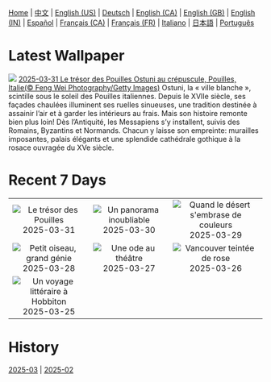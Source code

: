 [Home](../README.md) | [中文](zh-CN.md) | [English (US)](en-US.md) | [Deutsch](de-DE.md) | [English (CA)](en-CA.md) | [English (GB)](en-GB.md) | [English (IN)](en-IN.md) | [Español](es-ES.md) | [Français (CA)](fr-CA.md) | [Français (FR)](fr-FR.md) | [Italiano](it-IT.md) | [日本語](ja-JP.md) | [Português](pt-BR.md)

# Latest Wallpaper
![](https://www.bing.com/th?id=OHR.ItalyOstuni_FR-CA1443154374_UHD.jpg)
[2025-03-31 Le trésor des Pouilles Ostuni au crépuscule, Pouilles, Italie(© Feng Wei Photography/Getty Images)](https://www.bing.com/th?id=OHR.ItalyOstuni_FR-CA1443154374_UHD.jpg)
Ostuni, la « ville blanche », scintille sous le soleil des Pouilles italiennes. Depuis le XVIIe siècle, ses façades chaulées illuminent ses ruelles sinueuses, une tradition destinée à assainir l’air et à garder les intérieurs au frais. Mais son histoire remonte bien plus loin! Dès l’Antiquité, les Messapiens s’y installent, suivis des Romains, Byzantins et Normands. Chacun y laisse son empreinte: murailles imposantes, palais élégants et une splendide cathédrale gothique à la rosace ouvragée du XVe siècle.

# Recent 7 Days
|  |  |  |
|:---:|:---:|:---:|
| ![](https://www.bing.com/th?id=OHR.ItalyOstuni_FR-CA1443154374_400x240.jpg "Le trésor des Pouilles") 2025-03-31 | ![](https://www.bing.com/th?id=OHR.SydneyHarbour_FR-CA1242326658_400x240.jpg "Un panorama inoubliable") 2025-03-30 | ![](https://www.bing.com/th?id=OHR.CarrizoBloom_FR-CA9432246059_400x240.jpg "Quand le désert s'embrase de couleurs") 2025-03-29 |
| ![](https://www.bing.com/th?id=OHR.NestingMonarch_FR-CA7537769339_400x240.jpg "Petit oiseau, grand génie") 2025-03-28 | ![](https://www.bing.com/th?id=OHR.OdeonAthens_FR-CA8874855369_400x240.jpg "Une ode au théâtre") 2025-03-27 | ![](https://www.bing.com/th?id=OHR.Cherry25Blossom_FR-CA8168272462_400x240.jpg "Vancouver teintée de rose") 2025-03-26 |
| ![](https://www.bing.com/th?id=OHR.HobbitHole_FR-CA8203213295_400x240.jpg "Un voyage littéraire à Hobbiton") 2025-03-25 |  |  |

# History
[2025-03](../archives/wallpaper/fr-CA/w_2025_03.md) | [2025-02](../archives/wallpaper/fr-CA/w_2025_02.md)
